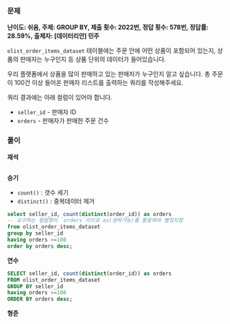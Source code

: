 ### 문제

**난이도: 쉬움, 주제: GROUP BY, 제출 횟수: 2022번, 정답 횟수: 578번, 정답률: 28.59%, 출제자: [데이터리안] 민주**

`olist_order_items_dataset` 테이블에는 주문 안에 어떤 상품이 포함되어 있는지, 상품의 판매자는 누구인지 등 상품 단위의 데이터가 들어있습니다.

우리 플랫폼에서 상품을 많이 판매하고 있는 판매자가 누구인지 알고 싶습니다. 총 주문이 100건 이상 들어온 판매자 리스트를 출력하는 쿼리를 작성해주세요.

쿼리 결과에는 아래 컬럼이 있어야 합니다.

- `seller_id` - 판매자 ID
- `orders` - 판매자가 판매한 주문 건수

### 풀이

**재석**

```sql

```

**승기**
- `count()` : 갯수 세기
- `distinct()` : 중복데이터 제거
```sql
select seller_id, count(distinct(order_id)) as orders
-- 요구하는 컬럼명이 `orders`이므로 as(생략가능)를 활용하여 별칭지정
from olist_order_items_dataset
group by seller_id
having orders >=100
order by orders desc;
```

**연수**

```sql
SELECT seller_id, count(distinct(order_id)) as orders
FROM olist_order_items_dataset
GROUP BY seller_id
having orders >=100
ORDER BY orders desc;
```

**형준**
```sql

```

